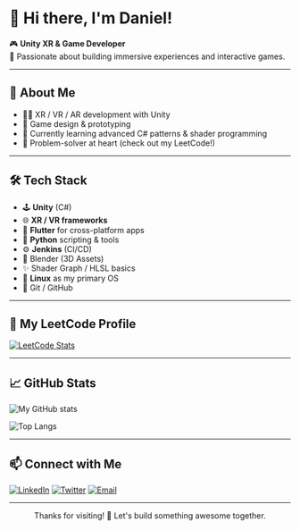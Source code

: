 # 👋 Hi there, I'm Daniel!

🎮 **Unity XR & Game Developer**  
🚀 Passionate about building immersive experiences and interactive games.  

---

## 🧭 About Me
- 👨‍💻 XR / VR / AR development with Unity
- 🎯 Game design & prototyping
- 🌱 Currently learning advanced C# patterns & shader programming
- 🧩 Problem-solver at heart (check out my LeetCode!)

---

## 🛠️ Tech Stack
- 🕹️ **Unity** (C#)
- 🌐 **XR / VR frameworks**
- 📱 **Flutter** for cross-platform apps
- 🐍 **Python** scripting & tools
- ⚙️ **Jenkins** (CI/CD)
- 🎨 Blender (3D Assets)
- ✨ Shader Graph / HLSL basics
- 🐧 **Linux** as my primary OS
- 🔧 Git / GitHub

---

## 🌟 My LeetCode Profile
[![LeetCode Stats](https://leetcard.jacoblin.cool/YOUR_LEETCODE_USERNAME?theme=dark&font=Source%20Code%20Pro&ext=contest)](https://leetcode.com/YOUR_LEETCODE_USERNAME)

---

## 📈 GitHub Stats
![My GitHub stats](https://github-readme-stats.vercel.app/api?username=Leggacys&show_icons=true&theme=radical)

![Top Langs](https://github-readme-stats.vercel.app/api/top-langs/?username=YOUR_GITHUB_USERNAME&layout=compact&theme=radical)

---

## 📫 Connect with Me
[![LinkedIn](https://img.shields.io/badge/LinkedIn-blue?style=flat-square&logo=linkedin)](https://linkedin.com/in/YOUR_LINKEDIN)
[![Twitter](https://img.shields.io/badge/Twitter-1DA1F2?style=flat-square&logo=twitter&logoColor=white)](https://twitter.com/YOUR_TWITTER)
[![Email](https://img.shields.io/badge/Email-D14836?style=flat-square&logo=gmail&logoColor=white)](mailto:YOUR_EMAIL)

---

<p align="center">
  Thanks for visiting! 🚀 Let's build something awesome together.
</p>
